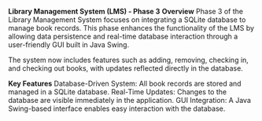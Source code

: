 **Library Management System (LMS) - Phase 3**
**Overview**
Phase 3 of the Library Management System focuses on integrating a SQLite database to manage book records. This phase enhances the functionality of the LMS by allowing data persistence and real-time database interaction through a user-friendly GUI built in Java Swing.

The system now includes features such as adding, removing, checking in, and checking out books, with updates reflected directly in the database.

**Key Features**
Database-Driven System: All book records are stored and managed in a SQLite database.
Real-Time Updates: Changes to the database are visible immediately in the application.
GUI Integration: A Java Swing-based interface enables easy interaction with the database.
